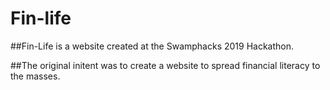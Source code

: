 # Fin-life
##Fin-Life is a website created at the Swamphacks 2019 Hackathon. 

##The original initent was to create a website to spread financial literacy to the masses. 

